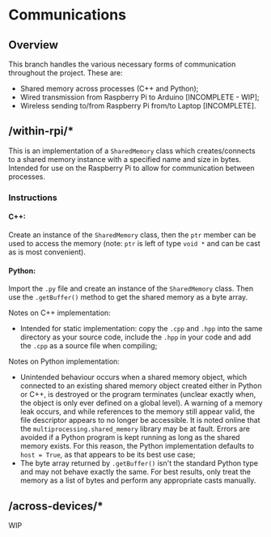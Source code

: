 # Communications

## Overview

This branch handles the various necessary forms of communication throughout the project. These are:

- Shared memory across processes (C++ and Python);
- Wired transmission from Raspberry Pi to Arduino [INCOMPLETE - WIP];
- Wireless sending to/from Raspberry Pi from/to Laptop [INCOMPLETE].

## /within-rpi/*

This is an implementation of a `SharedMemory` class which creates/connects to a shared memory instance with a specified name and size in bytes. Intended for use on the Raspberry Pi to allow for communication between processes.

### Instructions

#### C++:

Create an instance of the `SharedMemory` class, then the `ptr` member can be used to access the memory (note: `ptr` is left of type `void *` and can be cast as is most convenient).

#### Python:

Import the `.py` file and create an instance of the `SharedMemory` class. Then use the `.getBuffer()` method to get the shared memory as a byte array.

Notes on C++ implementation:
- Intended for static implementation: copy the `.cpp` and `.hpp` into the same directory as your source code, include the `.hpp` in your code and add the `.cpp` as a source file when compiling;

Notes on Python implementation:
- Unintended behaviour occurs when a shared memory object, which connected to an existing shared memory object created either in Python or C++, is destroyed or the program terminates (unclear exactly when, the object is only ever defined on a global level). A warning of a memory leak occurs, and while references to the memory still appear valid, the file descriptor appears to no longer be accessible. It is noted online that the `multiprocessing.shared_memory` library may be at fault. Errors are avoided if a Python program is kept running as long as the shared memory exists. For this reason, the Python implementation defaults to `host = True`, as that appears to be its best use case;
- The byte array returned by `.getBuffer()` isn't the standard Python type and may not behave exactly the same. For best results, only treat the memory as a list of bytes and perform any appropriate casts manually.

## /across-devices/*

WIP
